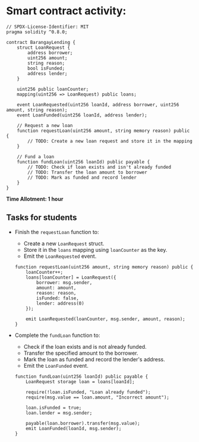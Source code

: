 # Smart contract activity:

```solidity
// SPDX-License-Identifier: MIT
pragma solidity ^0.8.0;

contract BarangayLending {
    struct LoanRequest {
        address borrower;
        uint256 amount;
        string reason;
        bool isFunded;
        address lender;
    }

    uint256 public loanCounter;
    mapping(uint256 => LoanRequest) public loans;

    event LoanRequested(uint256 loanId, address borrower, uint256 amount, string reason);
    event LoanFunded(uint256 loanId, address lender);

    // Request a new loan
    function requestLoan(uint256 amount, string memory reason) public {
        // TODO: Create a new loan request and store it in the mapping
    }

    // Fund a loan
    function fundLoan(uint256 loanId) public payable {
        // TODO: Check if loan exists and isn't already funded
        // TODO: Transfer the loan amount to borrower
        // TODO: Mark as funded and record lender
    }
}
```

**Time Allotment: 1 hour**

## Tasks for students

- Finish the `requestLoan` function to:

  - Create a new `LoanRequest` struct.
  - Store it in the `loans` mapping using `loanCounter` as the key.
  - Emit the `LoanRequested` event.

  ```solidity
  function requestLoan(uint256 amount, string memory reason) public {
      loanCounter++;
      loans[loanCounter] = LoanRequest({
          borrower: msg.sender,
          amount: amount,
          reason: reason,
          isFunded: false,
          lender: address(0)
      });

      emit LoanRequested(loanCounter, msg.sender, amount, reason);
  }
  ```

- Complete the `fundLoan` function to:

  - Check if the loan exists and is not already funded.
  - Transfer the specified amount to the borrower.
  - Mark the loan as funded and record the lender's address.
  - Emit the `LoanFunded` event.

  ```solidity
  function fundLoan(uint256 loanId) public payable {
      LoanRequest storage loan = loans[loanId];

      require(!loan.isFunded, "Loan already funded");
      require(msg.value == loan.amount, "Incorrect amount");

      loan.isFunded = true;
      loan.lender = msg.sender;

      payable(loan.borrower).transfer(msg.value);
      emit LoanFunded(loanId, msg.sender);
  }
  ```
